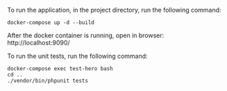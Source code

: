 To run the application, in the project directory, run the following command:
``` 
docker-compose up -d --build
```
After the docker container is running, open in browser:
http://localhost:9090/

To run the unit tests, run the following command:
```
docker-compose exec test-hero bash
cd ..
./vendor/bin/phpunit tests 
```